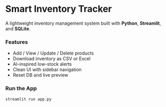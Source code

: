 # Smart Inventory Tracker

A lightweight inventory management system built with **Python**, **Streamlit**, and **SQLite**.

### Features
- Add / View / Update / Delete products
- Download inventory as CSV or Excel
- AI-inspired low-stock alerts
- Clean UI with sidebar navigation
- Reset DB and live preview

### Run the App
```bash
streamlit run app.py
